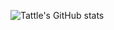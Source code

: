![Tattle's GitHub stats](https://github-readme-stats.vercel.app/api?username=dragomagol&show_icons=true&theme=merko)
